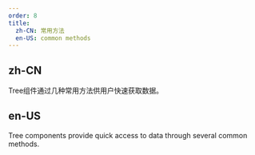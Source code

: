 ```yaml
---
order: 8
title:
  zh-CN: 常用方法
  en-US: common methods
---
```


## zh-CN

Tree组件通过几种常用方法供用户快速获取数据。

## en-US

Tree components provide quick access to data through several common methods.